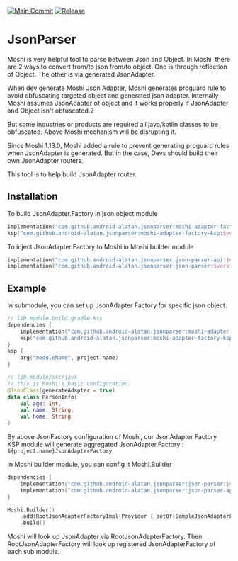[![Main Commit](https://github.com/android-alatan/JsonParser/actions/workflows/lib-main-branch.yml/badge.svg?branch=main)](https://github.com/android-alatan/JsonParser/actions/workflows/lib-main-branch.yml)
[![Release](https://jitpack.io/v/android-alatan/jsonparser.svg)](https://jitpack.io/#android-alatan/jsonparser)

# JsonParser
Moshi is very helpful tool to parse between Json and Object. In Moshi, there are 2 ways to convert from/to json from/to object. One is through reflection of Object. The other is via generated JsonAdapter.

When dev generate Moshi Json Adapter, Moshi generates proguard rule to avoid obfuscating targeted object and generated json adapter. Internally Moshi assumes JsonAdapter of object and it works properly if JsonAdapter and Object isn't obfuscated.2

But some industries or products are required all java/kotlin classes to be obfuscated. Above Moshi mechanism will be disrupting it.

Since Moshi 1.13.0, Moshi added a rule to prevent generating proguard rules when JsonAdapter is generated. But in the case, Devs should build their own JsonAdapter routers.

This tool is to help build JsonAdapter router.

## Installation

To build JsonAdapter.Factory in json object module

```kotlin
implementation("com.github.android-alatan.jsonparser:moshi-adapter-factory:$version")
ksp("com.github.android-alatan.jsonparser:moshi-adapter-factory-ksp:$version")
```

To inject JsonAdapter.Factory to Moshi in Moshi builder module

```kotlin
implementation("com.github.android-alatan.jsonparser:json-parser-api:$version")
implementation("com.github.android-alatan.jsonparser:json-parser:$version")
```

## Example

In submodule, you can set up JsonAdapter Factory for specific json object.

```kotlin
// lib-module.build.gradle.kts
dependencies {
    implementation("com.github.android-alatan.jsonparser:moshi-adapter-factory:$version")
    ksp("com.github.android-alatan.jsonparser:moshi-adapter-factory-ksp:$version")
}
ksp {
    arg("moduleName", project.name)
}

// lib-module/src/java
// this is Moshi's basic configuration.
@JsonClass(generateAdapter = true)
data class PersonInfo(
    val age: Int,
    val name: String,
    val home: String
)
```
By above JsonFactory configuration of Moshi, our JsonAdapter Factory KSP module will generate aggregated JsonAdapter.Factory : `${project.name}JsonAdapterFactory`

In Moshi builder module, you can config it Moshi.Builder

```kotlin
dependencies {
    implementation("com.github.android-alatan.jsonparser:json-parser:$version")
    implementation("com.github.android-alatan.jsonparser:json-parser-api:$version") // optional
}

Moshi.Builder()
    .add(RootJsonAdapterFactoryImpl(Provider { setOf(SampleJsonAdapterFactory() }))
    .build()
```
Moshi will look up JsonAdapter via RootJsonAdapterFactory. Then RootJsonAdapterFactory will look up registered JsonAdapterFactory of each sub module.